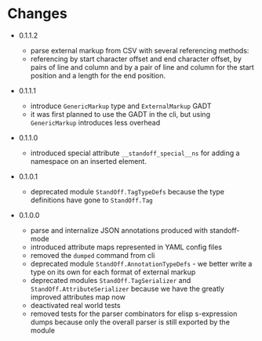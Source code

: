 # Changes #

- 0.1.1.2
  - parse external markup from CSV with several referencing methods:
  - referencing by start character offset and end character offset,
	by pairs of line and column and by a pair of line and column for
	the start position and a length for the end position.

- 0.1.1.1
  - introduce `GenericMarkup` type and `ExternalMarkup` GADT
  - it was first planned to use the GADT in the cli, but using
    `GenericMarkup` introduces less overhead

- 0.1.1.0
  - introduced special attribute `__standoff_special__ns` for adding a
    namespace on an inserted element.

- 0.1.0.1
  - deprecated module `StandOff.TagTypeDefs` because the type
    definitions have gone to `StandOff.Tag`

- 0.1.0.0
  - parse and internalize JSON annotations produced with standoff-mode
  - introduced attribute maps represented in YAML config files
  - removed the `dumped` command from cli
  - deprecated module `StandOff.AnnotationTypeDefs` - we better write
    a type on its own for each format of external markup
  - deprecated modules `StandOff.TagSerializer` and
    `StandOff.AttributeSerializer` because we have the greatly
    improved attributes map now
  - deactivated real world tests
  - removed tests for the parser combinators for elisp s-expression
    dumps because only the overall parser is still exported by the
    module

